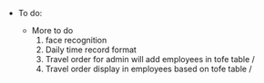 * To do:

    * More to do
        1. face recognition
        2. Daily time record format
        3. Travel order for admin will add employees in tofe table /
        4. Travel order display in employees based on tofe table /




